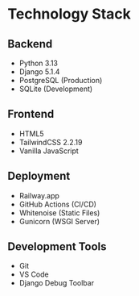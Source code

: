 # Technology Stack

## Backend
- Python 3.13
- Django 5.1.4
- PostgreSQL (Production)
- SQLite (Development)

## Frontend
- HTML5
- TailwindCSS 2.2.19
- Vanilla JavaScript

## Deployment
- Railway.app
- GitHub Actions (CI/CD)
- Whitenoise (Static Files)
- Gunicorn (WSGI Server)

## Development Tools
- Git
- VS Code
- Django Debug Toolbar